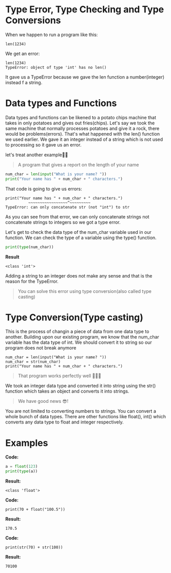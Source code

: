 # Type Error, Type Checking and Type Conversions

When we happen to run a program like this:


```
len(1234)
```

We get an error:


```
len(1234)
TypeError: object of type 'int' has no len()
```

It gave us a TypeError because we gave the len function a number(integer) instead f a string.

# Data types and Functions

Data types and functions can be likened to a potato chips machine that takes in only potatoes and gives out fries(chips). Let's say we took the same machine that normally processes potatoes and give it a rock, there would be problems(errors). That's what happened with the len() function we used earlier. We gave it an integer instead of a string which is not used to processing so it gave us an error.

let's treat another example💪🚀

> A program that gives a report on the length of your name

```python
num_char = len(input("What is your name? "))
print("Your name has " + num_char + " characters.")
```

That code is going to give us errors:

```
print("Your name has " + num_char + " characters.")
          ~~~~~~~~~~~~~~~~~^~~~~~~~~~
TypeError: can only concatenate str (not "int") to str
```

As you can see from that error, we can only concatenate strings not concatenate strings to integers so we got a type error.

Let's get to check the data type of the num_char variable used in our function. We can check the type of a variable using the type() function.

```python
print(type(num_char))
```

**Result**

```
<class 'int'>
```

Adding a string to an integer does not make any sense and that is the reason for the TypeError.

> You can solve this error using type conversion(also called type casting)

# Type Conversion(Type casting)

This is the process of changin a piece of data from one data type to another. Building upon our existing program, we know that the num_char variable has the data type of int. We should convert it to string so our program does not break anymore

```
num_char = len(input("What is your name? "))
num_char = str(num_char)
print("Your name has " + num_char + " characters.")
```

> That program works perfectly well 🚀💪🎉

We took an integer data type and converted it into string using the str() function which takes an object and converts it into strings.


> We have good news 😎!

You are not limited to converting numbers to strings. You can convert a whole bunch of data types. There are other functions like float(), int() which converts any data type to float and integer respectively.

# Examples

**Code:**

```python
a = float(123)
print(type(a))
```

**Result:**

```
<class 'float'>
```

**Code:**
```
print(70 + float("100.5"))
```

**Result:**
```
170.5
```

**Code:**
```
print(str(70) + str(100))
```

**Result:**
```
70100
```
